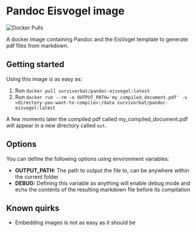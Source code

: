 # Pandoc Eisvogel image

![Docker Pulls](https://img.shields.io/docker/pulls/survivorbat/pandoc-eisvogel)

A docker image containing Pandoc and the EisVogel template to generate pdf files from markdown.

## Getting started

Using this image is as easy as:

1. Run `docker pull survivorbat/pandoc-eisvogel:latest`
1. Run `docker run --rm -e OUTPUT_PATH='my_compiled_document.pdf' -v <directory-you-want-to-compile>:/data survivorbat/pandoc-eisvogel:latest`

A few moments later the compiled pdf called my_compiled_document.pdf will appear in a new directory called `out`.

## Options

You can define the following options using environment variables:

- **OUTPUT_PATH:** The path to output the file to, can be anywhere within the current folder
- **DEBUG:** Defining this variable as anything will enable debug mode and echo the contents of the resulting markdown file before its compilation

## Known quirks

- Embedding images is not as easy as it should be
